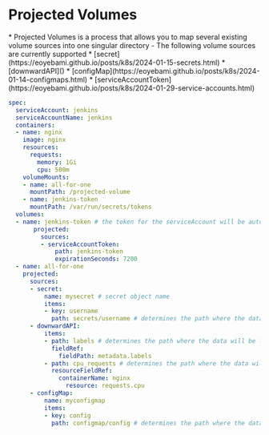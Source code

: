 <h1>Projected Volumes</h1>
* Projected Volumes is a process that allows you to map several existing volume sources into one singular directory
  - The following volume sources are currently supported
    * [secret](https://eoyebami.github.io/posts/k8s/2024-01-15-secrets.html)
    * [downwardAPI]()
    * [configMap](https://eoyebami.github.io/posts/k8s/2024-01-14-configmaps.html)
    * [serviceAccountToken](https://eoyebami.github.io/posts/k8s/2024-01-29-service-accounts.html)

```yml
spec:
  serviceAccount: jenkins
  serviceAccountName: jenkins
  containers: 
  - name: nginx
    image: nginx
    resources:
      requests:
        memory: 1Gi
        cpu: 500m
    volumeMounts:
    - name: all-for-one
      mountPath: /projected-volume
    - name: jenkins-token
      mountPath: /var/run/secrets/tokens
  volumes:
  - name: jenkins-token # the token for the serviceAccount will be automounted and rotated at expiration by Token Request API
       projected:
         sources:
         - serviceAccountToken:
             path: jenkins-token
             expirationSeconds: 7200
  - name: all-for-one
    projected:
      sources:
      - secret:
          name: mysecret # secret object name
          items:
          - key: username
            path: secrets/username # determines the path where the data will be located at the mountPath of the pod
      - downwardAPI:
          items:
          - path: labels # determines the path where the data will be located at the mountPath of the pod
            fieldRef:
              fieldPath: metadata.labels
          - path: cpu_requests # determines the path where the data will be located at the mountPath of the pod
            resourceFieldRef:
              containerName: nginx
                resource: requests.cpu
      - configMap:
          name: myconfigmap
          items:
          - key: config
            path: configmap/config # determines the path where the data will be located at the mountPath of the pod
```

